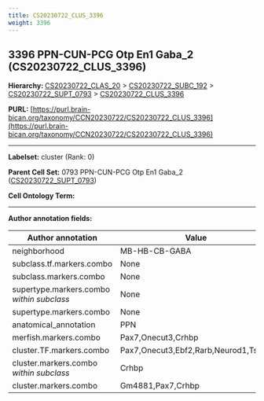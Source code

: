 ```yaml
---
title: CS20230722_CLUS_3396
weight: 3396
---
```

## 3396 PPN-CUN-PCG Otp En1 Gaba_2 (CS20230722_CLUS_3396)
<b>Hierarchy: </b>
[CS20230722_CLAS_20](../CS20230722_CLAS_20) >
[CS20230722_SUBC_192](../CS20230722_SUBC_192) >
[CS20230722_SUPT_0793](../CS20230722_SUPT_0793) >
[CS20230722_CLUS_3396](../CS20230722_CLUS_3396)

**PURL:** [https://purl.brain-bican.org/taxonomy/CCN20230722/CS20230722_CLUS_3396](https://purl.brain-bican.org/taxonomy/CCN20230722/CS20230722_CLUS_3396)

---


**Labelset:** cluster (Rank: 0)

**Parent Cell Set:** 0793 PPN-CUN-PCG Otp En1 Gaba_2 ([CS20230722_SUPT_0793](../CS20230722_SUPT_0793))



**Cell Ontology Term:** 

[MARKER GENES.]: #


---

[TRANSFERRED ANNOTATIONS.]: #


[AUTHOR ANNOTATION FIELDS.]: #


**Author annotation fields:**

| Author annotation | Value |
|-------------------|-------|
|neighborhood|MB-HB-CB-GABA|
|subclass.tf.markers.combo|None|
|subclass.markers.combo|None|
|supertype.markers.combo _within subclass_|None|
|supertype.markers.combo|None|
|anatomical_annotation|PPN|
|merfish.markers.combo|Pax7,Onecut3,Crhbp|
|cluster.TF.markers.combo|Pax7,Onecut3,Ebf2,Rarb,Neurod1,Tshz3|
|cluster.markers.combo _within subclass_|Crhbp|
|cluster.markers.combo|Gm4881,Pax7,Crhbp|
